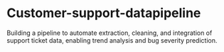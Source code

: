 # Customer-support-datapipeline
Building a pipeline to automate extraction, cleaning, and integration of support ticket data, enabling trend analysis and bug severity prediction.
